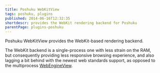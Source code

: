 ```yaml
---
title: Poshuku WebKitView
tags: poshuku, plugins
published: 2014-06-16T12:32:35
shortdescr: provides the WebKit rendering backend for Poshuku
parentPage: plugins-poshuku
---
```


Poshuku WebKitView provides the WebKit-based rendering backend.

The WebKit backend is a single-process one with less strain on the
RAM, but consequently providing less responsive browsing experience,
and also lagging a bit behind with the newest web standards support,
as opposed to the multiprocess [WebEngineView](/plugins-poshuku-webengineview).
